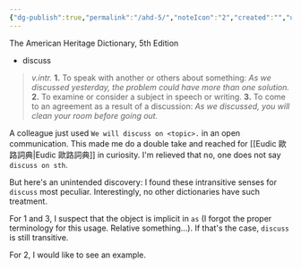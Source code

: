 ```yaml
---
{"dg-publish":true,"permalink":"/ahd-5/","noteIcon":"2","created":"","updated":""}
---
```


The American Heritage Dictionary, 5th Edition

- discuss
>_v.intr._
**1.** To speak with another or others about something: _As we discussed yesterday, the problem could have more than one solution._
**2.** To examine or consider a subject in speech or writing.
**3.** To come to an agreement as a result of a discussion: _As we discussed, you will clean your room before going out._

A colleague just used `We will discuss on <topic>.` in an open communication. This made me do a double take and reached for [[Eudic 歐路詞典\|Eudic 歐路詞典]] in curiosity. I'm relieved that no, one does not say `discuss on sth`.

But here's an unintended discovery: I found these intransitive senses for `discuss` most peculiar. Interestingly, no other dictionaries have such treatment.

For 1 and 3, I suspect that the object is implicit in `as` (I forgot the proper terminology for this usage. Relative something...). If that's the case, `discuss` is still transitive. 

For 2, I would like to see an example.
